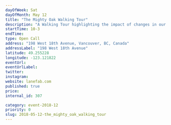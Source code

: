 ```yaml
---
dayOfWeek: Sat
dayOfMonth: May 12
title: "The Mighty Oak Walking Tour"
description: "A Walking Tour highlighting the impact of changes in our community resulting from the construction of Laneway Houses and Passive Houses. We will meet at the Mighty Oak Groceries (198 West 18th Avenue) to showcase an outstanding community gathering place. Coffee and treats will be included in the tour fee. Outside the Mighty Oak will be a renovated Airstream Trailer for you to tour. The walk will start with the tour of 2-3 Laneway Houses and a completed Passive House. Your tour guide is Jill Leversage - a homeowner who just moved into this community."
startTime: 10-3
endTime: 
type: Open Call
address: "198 West 18th Avenue, Vancouver, BC, Canada"
addressLabel: "198 West 18th Avenue"
latitude: 49.255228
longitude: -123.121822
eventUrl: 
eventUrlLabel: 
twitter: 
instagram: 
website: lanefab.com
published: true
price: 
internal_id: 307

category: event-2018-12
priority: 0
slug: 2018-05-12-the_mighty_oak_walking_tour
---
```

